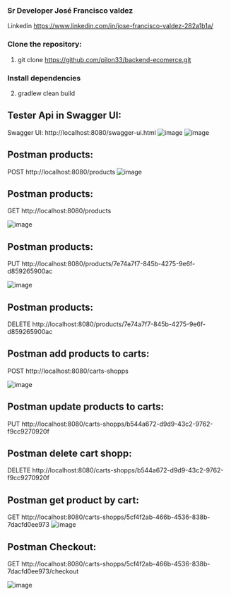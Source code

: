 
### Sr Developer José Francisco valdez
Linkedin https://www.linkedin.com/in/jose-francisco-valdez-282a1b1a/

### Clone the repository:
1) git clone https://github.com/pilon33/backend-ecomerce.git


### Install dependencies
2) gradlew clean build

## Tester Api in Swagger UI:
Swagger UI: http://localhost:8080/swagger-ui.html
![image](https://user-images.githubusercontent.com/12847173/147891526-aee3ed9a-34d3-4ba9-b4a6-be49743fcd85.png)
![image](https://user-images.githubusercontent.com/12847173/147891534-06efa21e-f561-4c4f-8b83-78865237ca44.png)

## Postman products:
POST http://localhost:8080/products
![image](https://user-images.githubusercontent.com/12847173/147890979-cdee0edb-c02a-46b6-bf2a-10f0dbb75234.png)

## Postman products:
GET http://localhost:8080/products

![image](https://user-images.githubusercontent.com/12847173/147891003-5297adc9-1355-4586-a8e9-2aa498b26636.png)


## Postman products:
PUT http://localhost:8080/products/7e74a7f7-845b-4275-9e6f-d859265900ac

![image](https://user-images.githubusercontent.com/12847173/147891029-d3acfe9e-d565-413e-b719-9579d199720d.png)


## Postman products:
DELETE http://localhost:8080/products/7e74a7f7-845b-4275-9e6f-d859265900ac


## Postman add products to carts:

POST http://localhost:8080/carts-shopps


![image](https://user-images.githubusercontent.com/12847173/147891106-47830e1f-5284-43a8-b195-3552ee8a0623.png)


## Postman update products to carts:

PUT http://localhost:8080/carts-shopps/b544a672-d9d9-43c2-9762-f9cc9270920f

## Postman delete cart shopp:
DELETE http://localhost:8080/carts-shopps/b544a672-d9d9-43c2-9762-f9cc9270920f


## Postman get product by cart:
GET http://localhost:8080/carts-shopps/5cf4f2ab-466b-4536-838b-7dacfd0ee973
![image](https://user-images.githubusercontent.com/12847173/147891368-7d9e4ddd-225d-419f-a801-ba833350b199.png)
## Postman Checkout:

GET http://localhost:8080/carts-shopps/5cf4f2ab-466b-4536-838b-7dacfd0ee973/checkout

![image](https://user-images.githubusercontent.com/12847173/147891383-5f15121b-f40e-4452-8668-cfa5886d1a6d.png)

